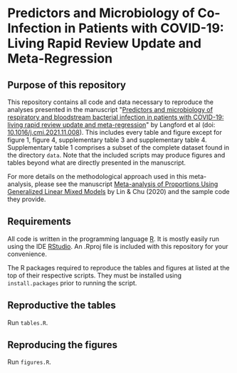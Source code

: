 # Predictors and Microbiology of Co-Infection in Patients with COVID-19: Living Rapid Review Update and Meta-Regression

## Purpose of this repository

This repository contains all code and data necessary to reproduce the analyses presented in the manuscript "[Predictors and microbiology of respiratory and bloodstream bacterial infection in patients with COVID-19: living rapid review update and meta-regression](https://doi.org/10.1016/j.cmi.2021.11.008)" by Langford et al (doi: [10.1016/j.cmi.2021.11.008](https://doi.org/10.1016/j.cmi.2021.11.008)). This includes every table and figure except for figure 1, figure 4, supplementary table 3 and supplementary table 4. Supplementary table 1 comprises a subset of the complete dataset found in the directory `data`. Note that the included scripts may produce figures and tables beyond what are directly presented in the manuscript.

For more details on the methodological approach used in this meta-analysis, please see the manuscript [Meta-analysis of Proportions Using Generalized Linear
Mixed Models](https://doi.org/10.1097/EDE.0000000000001232) by Lin & Chu (2020) and the sample code they provide.

## Requirements

All code is written in the programming language [R](https://www.r-project.org/). It is mostly easily run using the IDE [RStudio](https://rstudio.com/). An .Rproj file is included with this repository for your convenience.

The R packages required to reproduce the tables and figures at listed at the top of their respective scripts. They must be installed using `install.packages` prior to running the script.

## Reproductive the tables

Run `tables.R`.

## Reproducing the figures

Run `figures.R`.
